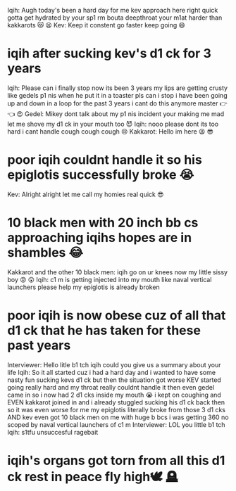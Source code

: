 Iqih: Augh today's been a hard day for me kev approach here right quick gotta get hydrated by your sp1 rm bouta deepthroat your m1at harder than kakkarots :heart_eyes_cat: :tired_face: 
Kev: Keep it constent go faster keep going :smile: 

# iqih after sucking kev's d1 ck for 3 years

Iqih: Please can i finally stop now its been 3 years my lips are getting crusty like gedels p1 nis when he put it in a toaster pls can i stop i have been going up and down in a loop for the past 3 years i cant do this anymore master :point_right: :point_left: :heart_eyes: 
Gedel: Mikey dont talk about my p1 nis incident your making me mad let me shove my d1 ck in your mouth too :smiling_imp: 
Iqih: nooo please dont its too hard i cant handle cough cough cough :cry: 
Kakkarot: Hello im here :tired_face: :sunglasses: 

# poor iqih couldnt handle it so his epiglotis successfully broke :sob: 

Kev: Alright alright let me call my homies real quick :sunglasses: 

# 10 black men with 20 inch bb cs approaching iqihs hopes are in shambles :joy:

Kakkarot and the other 10 black men: iqih go on ur knees now my little sissy boy :rage: :astonished: 
Iqih: c1 m is getting injected into my mouth like naval vertical launchers please help my epiglotis is already broken
# poor iqih is now obese cuz of all that d1 ck that he has taken for these past years

Interviewer: Hello litle b1 tch iqih could you give us a summary about your life
Iqih: So it all started cuz i had a hard day and i wanted to have some nasty fun sucking kevs d1 ck but then the situation got worse KEV started going really hard and my throat really couldnt handle it then even gedel came in so i now had 2 d1 cks inside my mouth :sob: i kept on coughing and EVEN kakkarot joined in and i already stuggled sucking his d1 ck back then so it was even worse for me my epiglotis literally broke from those 3 d1 cks AND kev even got 10 black men on me with huge b bcs i was getting 360 no scoped by naval vertical launchers of c1 m
Interviewer: LOL you little b1 tch
Iqih: s1tfu unsuccesful ragebait

# iqih's organs got torn from all this d1 ck rest in peace fly high:dove: :headstone:

